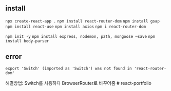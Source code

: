 ## install
`npx create-react-app .`
`npm install react-router-dom`
`npm install gsap`
`npm install react-use`
`npm install axios`
`npm i react-router-dom`


`npm init -y`
`npm install express, nodemon, path, mongoose —save`
`npm install body-parser`


## error
`export 'Switch' (imported as 'Switch') was not found in 'react-router-dom'`

해결방법:
Switch를 사용하다 BrowserRouter로 바꾸어줌
#   r e a c t - p o r t f o l i o  
 